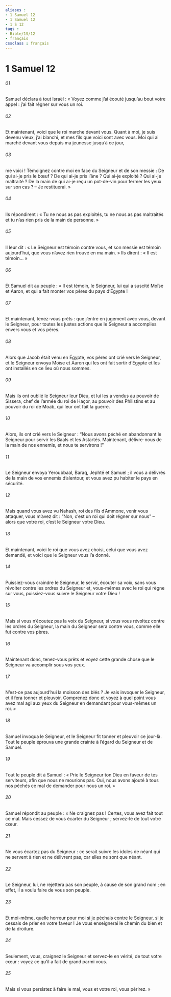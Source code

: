 ```yaml
---
aliases : 
- 1 Samuel 12
- 1 Samuel 12
- 1 S 12
tags : 
- Bible/1S/12
- français
cssclass : français
---
```


# 1 Samuel 12

###### 01
Samuel déclara à tout Israël : « Voyez comme j’ai écouté jusqu’au bout votre appel : j’ai fait régner sur vous un roi.
###### 02
Et maintenant, voici que le roi marche devant vous. Quant à moi, je suis devenu vieux, j’ai blanchi, et mes fils que voici sont avec vous. Moi qui ai marché devant vous depuis ma jeunesse jusqu’à ce jour,
###### 03
me voici ! Témoignez contre moi en face du Seigneur et de son messie : De qui ai-je pris le bœuf ? De qui ai-je pris l’âne ? Qui ai-je exploité ? Qui ai-je maltraité ? De la main de qui ai-je reçu un pot-de-vin pour fermer les yeux sur son cas ? – Je restituerai. »
###### 04
Ils répondirent : « Tu ne nous as pas exploités, tu ne nous as pas maltraités et tu n’as rien pris de la main de personne. »
###### 05
Il leur dit : « Le Seigneur est témoin contre vous, et son messie est témoin aujourd’hui, que vous n’avez rien trouvé en ma main. » Ils dirent : « Il est témoin… »
###### 06
Et Samuel dit au peuple : « Il est témoin, le Seigneur, lui qui a suscité Moïse et Aaron, et qui a fait monter vos pères du pays d’Égypte !
###### 07
Et maintenant, tenez-vous prêts : que j’entre en jugement avec vous, devant le Seigneur, pour toutes les justes actions que le Seigneur a accomplies envers vous et vos pères.
###### 08
Alors que Jacob était venu en Égypte, vos pères ont crié vers le Seigneur, et le Seigneur envoya Moïse et Aaron qui les ont fait sortir d’Égypte et les ont installés en ce lieu où nous sommes.
###### 09
Mais ils ont oublié le Seigneur leur Dieu, et lui les a vendus au pouvoir de Sissera, chef de l’armée du roi de Haçor, au pouvoir des Philistins et au pouvoir du roi de Moab, qui leur ont fait la guerre.
###### 10
Alors, ils ont crié vers le Seigneur : “Nous avons péché en abandonnant le Seigneur pour servir les Baals et les Astartés. Maintenant, délivre-nous de la main de nos ennemis, et nous te servirons !”
###### 11
Le Seigneur envoya Yeroubbaal, Baraq, Jephté et Samuel ; il vous a délivrés de la main de vos ennemis d’alentour, et vous avez pu habiter le pays en sécurité.
###### 12
Mais quand vous avez vu Nahash, roi des fils d’Ammone, venir vous attaquer, vous m’avez dit : “Non, c’est un roi qui doit régner sur nous” – alors que votre roi, c’est le Seigneur votre Dieu.
###### 13
Et maintenant, voici le roi que vous avez choisi, celui que vous avez demandé, et voici que le Seigneur vous l’a donné.
###### 14
Puissiez-vous craindre le Seigneur, le servir, écouter sa voix, sans vous révolter contre les ordres du Seigneur et, vous-mêmes avec le roi qui règne sur vous, puissiez-vous suivre le Seigneur votre Dieu !
###### 15
Mais si vous n’écoutez pas la voix du Seigneur, si vous vous révoltez contre les ordres du Seigneur, la main du Seigneur sera contre vous, comme elle fut contre vos pères.
###### 16
Maintenant donc, tenez-vous prêts et voyez cette grande chose que le Seigneur va accomplir sous vos yeux.
###### 17
N’est-ce pas aujourd’hui la moisson des blés ? Je vais invoquer le Seigneur, et il fera tonner et pleuvoir. Comprenez donc et voyez à quel point vous avez mal agi aux yeux du Seigneur en demandant pour vous-mêmes un roi. »
###### 18
Samuel invoqua le Seigneur, et le Seigneur fit tonner et pleuvoir ce jour-là. Tout le peuple éprouva une grande crainte à l’égard du Seigneur et de Samuel.
###### 19
Tout le peuple dit à Samuel : « Prie le Seigneur ton Dieu en faveur de tes serviteurs, afin que nous ne mourions pas. Oui, nous avons ajouté à tous nos péchés ce mal de demander pour nous un roi. »
###### 20
Samuel répondit au peuple : « Ne craignez pas ! Certes, vous avez fait tout ce mal. Mais cessez de vous écarter du Seigneur ; servez-le de tout votre cœur.
###### 21
Ne vous écartez pas du Seigneur : ce serait suivre les idoles de néant qui ne servent à rien et ne délivrent pas, car elles ne sont que néant.
###### 22
Le Seigneur, lui, ne rejettera pas son peuple, à cause de son grand nom ; en effet, il a voulu faire de vous son peuple.
###### 23
Et moi-même, quelle horreur pour moi si je péchais contre le Seigneur, si je cessais de prier en votre faveur ! Je vous enseignerai le chemin du bien et de la droiture.
###### 24
Seulement, vous, craignez le Seigneur et servez-le en vérité, de tout votre cœur : voyez ce qu’il a fait de grand parmi vous.
###### 25
Mais si vous persistez à faire le mal, vous et votre roi, vous périrez. »
